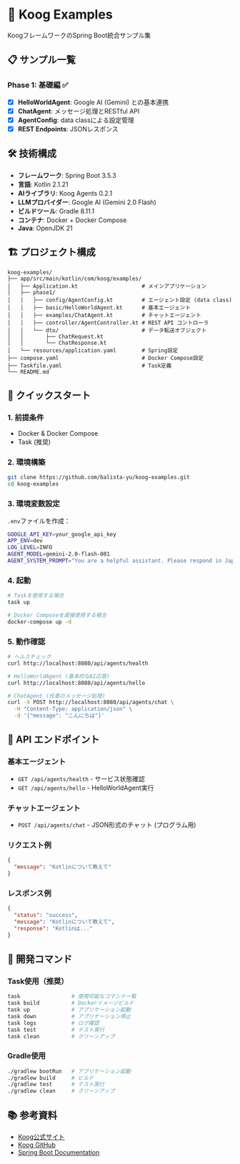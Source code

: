 # 🚀 Koog Examples

KoogフレームワークのSpring Boot統合サンプル集

## 📋 サンプル一覧

### Phase 1: 基礎編 ✅
- [x] **HelloWorldAgent**: Google AI (Gemini) との基本連携
- [x] **ChatAgent**: メッセージ処理とRESTful API
- [x] **AgentConfig**: data classによる設定管理
- [x] **REST Endpoints**: JSONレスポンス

## 🛠️ 技術構成

- **フレームワーク**: Spring Boot 3.5.3
- **言語**: Kotlin 2.1.21
- **AIライブラリ**: Koog Agents 0.2.1
- **LLMプロバイダー**: Google AI (Gemini 2.0 Flash)
- **ビルドツール**: Gradle 8.11.1
- **コンテナ**: Docker + Docker Compose
- **Java**: OpenJDK 21

## 🏗️ プロジェクト構成

```
koog-examples/
├── app/src/main/kotlin/com/koog/examples/
│   ├── Application.kt                    # メインアプリケーション
│   ├── phase1/
│   │   ├── config/AgentConfig.kt         # エージェント設定 (data class)
│   │   ├── basic/HelloWorldAgent.kt      # 基本エージェント
│   │   ├── examples/ChatAgent.kt         # チャットエージェント
│   │   ├── controller/AgentController.kt # REST API コントローラ
│   │   └── dto/                          # データ転送オブジェクト
│   │       ├── ChatRequest.kt
│   │       └── ChatResponse.kt
│   └── resources/application.yaml        # Spring設定
├── compose.yaml                          # Docker Compose設定
├── Taskfile.yaml                         # Task定義
└── README.md
```

## 🚀 クイックスタート

### 1. 前提条件
- Docker & Docker Compose
- Task (推奨) 

### 2. 環境構築
```bash
git clone https://github.com/balista-yu/koog-examples.git
cd koog-examples
```

### 3. 環境変数設定
`.env`ファイルを作成：
```bash
GOOGLE_API_KEY=your_google_api_key
APP_ENV=dev
LOG_LEVEL=INFO
AGENT_MODEL=gemini-2.0-flash-001
AGENT_SYSTEM_PROMPT="You are a helpful assistant. Please respond in Japanese."
```

### 4. 起動
```bash
# Taskを使用する場合
task up

# Docker Composeを直接使用する場合
docker-compose up -d
```

### 5. 動作確認
```bash
# ヘルスチェック
curl http://localhost:8080/api/agents/health

# HelloWorldAgent (基本的なAI応答)
curl http://localhost:8080/api/agents/hello

# ChatAgent (任意のメッセージ処理)
curl -X POST http://localhost:8080/api/agents/chat \
  -H "Content-Type: application/json" \
  -d '{"message": "こんにちは"}'
```

## 📡 API エンドポイント

### 基本エージェント
- `GET /api/agents/health` - サービス状態確認
- `GET /api/agents/hello` - HelloWorldAgent実行

### チャットエージェント
- `POST /api/agents/chat` - JSON形式のチャット (プログラム用)

### リクエスト例
```json
{
  "message": "Kotlinについて教えて"
}
```

### レスポンス例
```json
{
  "status": "success",
  "message": "Kotlinについて教えて",
  "response": "Kotlinは..."
}
```

## 🔧 開発コマンド

### Task使用（推奨）
```bash
task                # 使用可能なコマンド一覧
task build          # Dockerイメージビルド
task up             # アプリケーション起動
task down           # アプリケーション停止
task logs           # ログ確認
task test           # テスト実行
task clean          # クリーンアップ
```

### Gradle使用
```bash
./gradlew bootRun   # アプリケーション起動
./gradlew build     # ビルド
./gradlew test      # テスト実行
./gradlew clean     # クリーンアップ
```

## 📚 参考資料

- [Koog公式サイト](https://docs.koog.ai/)
- [Koog GitHub](https://github.com/JetBrains/koog)
- [Spring Boot Documentation](https://spring.io/projects/spring-boot)
